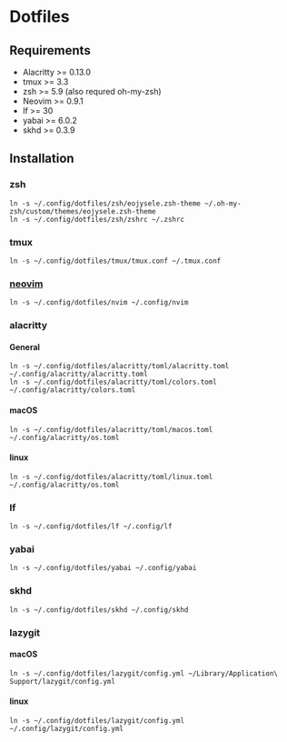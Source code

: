 # Dotfiles

## Requirements
- Alacritty >= 0.13.0
- tmux >= 3.3
- zsh >= 5.9 (also requred oh-my-zsh)
- Neovim >= 0.9.1
- lf >= 30
- yabai >= 6.0.2
- skhd >= 0.3.9

## Installation

### zsh

```shell
ln -s ~/.config/dotfiles/zsh/eojysele.zsh-theme ~/.oh-my-zsh/custom/themes/eojysele.zsh-theme
ln -s ~/.config/dotfiles/zsh/zshrc ~/.zshrc
```

### tmux

```shell
ln -s ~/.config/dotfiles/tmux/tmux.conf ~/.tmux.conf
```

### [neovim](/nvim/README.md)

```shell
ln -s ~/.config/dotfiles/nvim ~/.config/nvim
```

### alacritty

#### General

```shell
ln -s ~/.config/dotfiles/alacritty/toml/alacritty.toml ~/.config/alacritty/alacritty.toml
ln -s ~/.config/dotfiles/alacritty/toml/colors.toml ~/.config/alacritty/colors.toml
```

#### macOS

```shell
ln -s ~/.config/dotfiles/alacritty/toml/macos.toml ~/.config/alacritty/os.toml
```

#### linux

```shell
ln -s ~/.config/dotfiles/alacritty/toml/linux.toml ~/.config/alacritty/os.toml
```

### lf

```shell
ln -s ~/.config/dotfiles/lf ~/.config/lf
```

### yabai

```shell
ln -s ~/.config/dotfiles/yabai ~/.config/yabai
```

### skhd

```shell
ln -s ~/.config/dotfiles/skhd ~/.config/skhd
```

### lazygit

#### macOS

```shell
ln -s ~/.config/dotfiles/lazygit/config.yml ~/Library/Application\ Support/lazygit/config.yml
```

#### linux

```shell
ln -s ~/.config/dotfiles/lazygit/config.yml ~/.config/lazygit/config.yml
```
